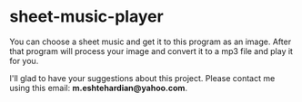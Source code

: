 # sheet-music-player
You can choose a sheet music and get it to this program as an image. After that program will process your image and convert it to a mp3 file and play it for you. 

I'll glad to have your suggestions about this project. Please contact me using this email: __m.eshtehardian@yahoo.com__.
